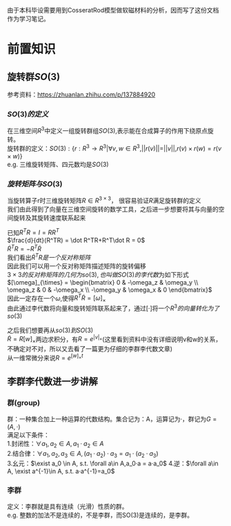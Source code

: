 由于本科毕设需要用到CosseratRod模型做软磁材料的分析，因而写了这份文档作为学习笔记。  
# 前置知识
## 旋转群$SO(3)$
参考资料：https://zhuanlan.zhihu.com/p/137884920  
### $SO(3)的定义$
在三维空间$R^3$中定义一组旋转群组$SO(3)$,表示能在合成算子的作用下绕原点旋转。  
旋转群的定义：$SO(3):\{r:R^3 \rightarrow R^3 | \forall v,w \in R^3, ||r(v)||=||v||,r(v)\times r(w) = r(v\times w)\}$  
e.g. 三维旋转矩阵、四元数均是$SO(3)$  

### $旋转矩阵与SO(3)$
当旋转算子r时三维旋转矩阵$R\in R^{3\times 3}$， 很容易验证$R$满足旋转群的定义  
我们由此得到了向量在三维空间旋转的数学工具，之后进一步想要将其与向量的空间旋转及其旋转速度联系起来

已知$R^TR = I = RR^T$  
$\frac{d}{dt}(R^TR) = \dot R^TR+R^T\dot R = 0$  
$\dot R^TR = -R^T\dot R$  
我们看出$\dot R^TR是一个反对称矩阵$  
因此我们可以用一个反对称矩阵描述矩阵的旋转偏移  
$3\times 3的反对称矩阵的几何为so(3),也叫做SO(3)的李代数$为如下形式  
$[\omega]_{\times} = \begin{bmatrix} 0 & -\omega_z & \omega_y \\ \omega_z & 0 & -\omega_x \\ -\omega_y & \omega_x & 0 \end{bmatrix}$  
因此一定存在一个$\omega$,使得$R^T\dot R = [\omega]_{\times}$  
由此通过李代数将向量和旋转矩阵联系起来了，通过[·]将一个$R^3的向量转化为了so(3)$

之后我们想要再从$so(3)到SO(3)$  
$\dot R=R[w]_{\times}$两边求积分，有$R = e^{|v|_{\times}}$(这里看到资料中没有详细说明v和w的关系，不确定对不对，所以又去看了一篇更为仔细的李群李代数文章)  
从一维常微分来说$R = e^{[w]_{\times}t}$
## 李群李代数进一步讲解
### 群(group)
群：一种集合加上一种运算的代数结构。集合记为：A，运算记为·，群记为$G=(A,·)$  
满足以下条件：  
1.封闭性：$\forall a_1,a_2\in A,a_1·a_2\in A$  
2.结合律：$\forall a_1,a_2,a_3 \in A, (a_1·a_2)·a_3 = a_1·(a_2·a_3)$  
3.幺元：$\exist a_0 \in A, s.t. \forall a\in A,a_0·a = a·a_0$
4.逆：$\forall a\in A, \exist a^{-1}\in A, s.t. a·a^{-1}=a_0$

### 李群
定义：李群就是具有连续（光滑）性质的群。  
e.g. 整数的加法不是连续的，不是李群，而SO(3)是连续的，是李群。






